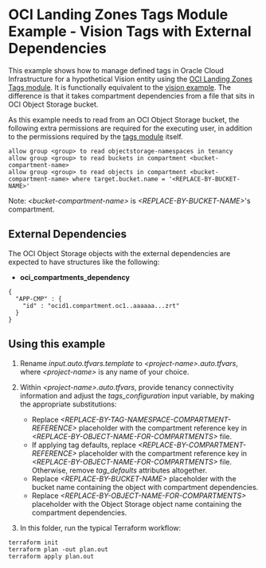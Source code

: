 # OCI Landing Zones Tags Module Example - Vision Tags with External Dependencies

This example shows how to manage defined tags in Oracle Cloud Infrastructure for a hypothetical Vision entity using the [OCI Landing Zones Tags module](../..). It is functionally equivalent to the [vision example](../vision/). The difference is that it takes compartment dependencies from a file that sits in OCI Object Storage bucket.

As this example needs to read from an OCI Object Storage bucket, the following extra permissions are required for the executing user, in addition to the permissions required by the [tags module](../..) itself.

```
allow group <group> to read objectstorage-namespaces in tenancy
allow group <group> to read buckets in compartment <bucket-compartment-name>
allow group <group> to read objects in compartment <bucket-compartment-name> where target.bucket.name = '<REPLACE-BY-BUCKET-NAME>'
```
Note: *\<bucket-compartment-name\>* is *\<REPLACE-BY-BUCKET-NAME\>*'s compartment.

## External Dependencies

The OCI Object Storage objects with the external dependencies are expected to have structures like the following:
- **oci_compartments_dependency**
```
{
  "APP-CMP" : {
    "id" : "ocid1.compartment.oc1..aaaaaa...zrt"
  }
}
```

## Using this example

1. Rename *input.auto.tfvars.template* to *\<project-name\>.auto.tfvars*, where *\<project-name\>* is any name of your choice.

2. Within *\<project-name\>.auto.tfvars*, provide tenancy connectivity information and adjust the *tags_configuration* input variable, by making the appropriate substitutions: 
   - Replace *\<REPLACE-BY-TAG-NAMESPACE-COMPARTMENT-REFERENCE\>* placeholder with the compartment reference key in *\<REPLACE-BY-OBJECT-NAME-FOR-COMPARTMENTS\>* file.
   - If applying tag defaults, replace *\<REPLACE-BY-COMPARTMENT-REFERENCE\>* placeholder with the compartment reference key in *\<REPLACE-BY-OBJECT-NAME-FOR-COMPARTMENTS\>* file. Otherwise, remove *tag_defaults* attributes altogether.
   - Replace *\<REPLACE-BY-BUCKET-NAME\>* placeholder with the bucket name containing the object with compartment dependencies.
   - Replace *\<REPLACE-BY-OBJECT-NAME-FOR-COMPARTMENTS\>* placeholder with the Object Storage object name containing the compartment dependencies.

3. In this folder, run the typical Terraform workflow:
```
terraform init
terraform plan -out plan.out
terraform apply plan.out
```